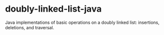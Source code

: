 # doubly-linked-list-java
Java implementations of basic operations on a doubly linked list: insertions, deletions, and traversal.
